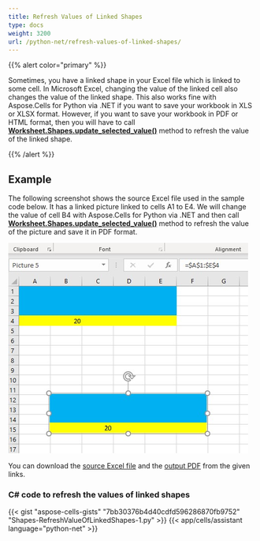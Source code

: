 ```yaml
---
title: Refresh Values of Linked Shapes
type: docs
weight: 3200
url: /python-net/refresh-values-of-linked-shapes/
---
```


{{% alert color="primary" %}}

Sometimes, you have a linked shape in your Excel file which is linked to some cell. In Microsoft Excel, changing the value of the linked cell also changes the value of the linked shape. This also works fine with Aspose.Cells for Python via .NET if you want to save your workbook in XLS or XLSX format. However, if you want to save your workbook in PDF or HTML format, then you will have to call [**Worksheet.Shapes.update_selected_value()**](https://reference.aspose.com/cells/python-net/aspose.cells.drawing/shapecollection/update_selected_value) method to refresh the value of the linked shape.

{{% /alert %}}

## Example

The following screenshot shows the source Excel file used in the sample code below. It has a linked picture linked to cells A1 to E4. We will change the value of cell B4 with Aspose.Cells for Python via .NET and then call [**Worksheet.Shapes.update_selected_value()**](https://reference.aspose.com/cells/python-net/aspose.cells.drawing/shapecollection/update_selected_value) method to refresh the value of the picture and save it in PDF format.

![todo:image_alt_text](refresh-values-of-linked-shapes_1.jpg)

You can download the [source Excel file](95584291.xlsx) and the [output PDF](95584292.pdf) from the given links.

### C# code to refresh the values of linked shapes

{{< gist "aspose-cells-gists" "7bb30376b4d40cdfd596286870fb9752" "Shapes-RefreshValueOfLinkedShapes-1.py" >}}
{{< app/cells/assistant language="python-net" >}}